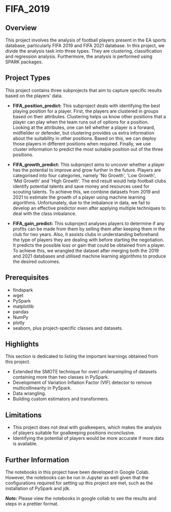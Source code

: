 # FIFA_2019

## Overview
This project involves the analysis of football players present in the EA sports database, particularly FIFA 2019 and FIFA 2021 database. In this project, we divide the analysis task into three types. They are clustering, classification and regression analysis. Furthermore, the analysis is performed using SPARK packages. 

## Project Types
This project contains three subprojects that aim to capture specific results based on the players' data. 

* <b>FIFA_position_predict:</b> This subproject deals with identifying the best playing position for a player. First, the players are clustered in groups based on their attributes. Clustering helps us know other positions that a player can play when the team runs out of options for a position. Looking at the attributes, one can tell whether a player is a forward, midfielder or defender, but clustering provides us extra information about the suitability in other positions. Based on this, we can deploy those players in different positions when required. Finally, we use cluster information to predict the most suitable position out of the three positions.

* <b>FIFA_growth_predict:</b> This subproject aims to uncover whether a player has the potential to improve and grow further in the future. Players are categorised into four categories, namely 'No Growth', 'Low Growth', 'Mid Growth' and 'High Growth'. The end result would help football clubs identify potential talents and save money and resources used for scouting talents. To achieve this, we combine datasets from 2019 and 2021 to estimate the growth of a player using machine learning algorithms. Unfortunately, due to the imbalance in data, we fail to develop an effective predictor even after applying multiple techniques to deal with the class imbalance. 

* <b>FIFA_gain_predict:</b> This subproject analyses players to determine if any profits can be made from them by selling them after keeping them in the club for two years. Also, it assists clubs in understanding beforehand the type of players they are dealing with before starting the negotiation. It predicts the possible loss or gain that could be obtained from a player. To achieve this, we wrangled the dataset after merging both the 2019 and 2021 databases and utilised machine learning algorithms to produce the desired outcomes.

## Prerequisites
* findspark
* wget
* PySpark
* matplotlib
* pandas
* NumPy
* plotly
* seaborn, plus project-specific classes and datasets.

## Highlights
This section is dedicated to listing the important learnings obtained from this project.
* Extended the SMOTE technique for over/ undersampling of datasets containing more than two classes in PySpark.
* Development of Variation Inflation Factor (VIF) detector to remove multicollinearity in PySpark.
* Data wrangling.
* Building custom estimators and transformers.

## Limitations
* This project does not deal with goalkeepers, which makes the analysis of players suitable for goalkeeping positions inconclusive.
* Identifying the potential of players would be more accurate if more data is available.

## Further Information
The notebooks in this project have been developed in Google Colab. However, the notebooks can be run in Jupyter as well given that the configurations required for setting up this project are met, such as the installation of PySpark and jdk.

<b><i>Note:</b></i> Please view the notebooks in google collab to see the results and steps in a prettier format.
